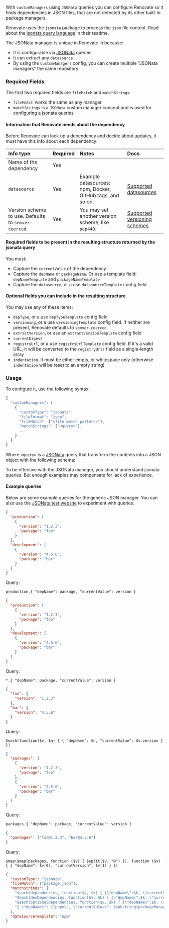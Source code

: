 With `customManagers` using `JSONata` queries you can configure Renovate so it finds dependencies in JSON files, that are not detected by its other built-in package managers.

Renovate uses the `jsonata` package to process the `json` file content. Read about the [jsonata query language](https://docs.jsonata.org/overview.html) in their readme.

The JSONata manager is unique in Renovate in because:

- It is configurable via [JSONata](https://jsonata.org/) queries
- It can extract any `datasource`
- By using the `customManagers` config, you can create multiple "JSONata managers" the same repository

### Required Fields

The first two required fields are `fileMatch` and `matchStrings`:

- `fileMatch` works the same as any manager
- `matchStrings` is a `JSONata` custom manager concept and is used for configuring a jsonata queries

#### Information that Renovate needs about the dependency

Before Renovate can look up a dependency and decide about updates, it must have this info about each dependency:

| Info type                                            | Required | Notes                                                     | Docs                                                                           |
| :--------------------------------------------------- | :------- | :-------------------------------------------------------- | :----------------------------------------------------------------------------- |
| Name of the dependency                               | Yes      |                                                           |                                                                                |
| `datasource`                                         | Yes      | Example datasources: npm, Docker, GitHub tags, and so on. | [Supported datasources](../../datasource/index.md#supported-datasources)       |
| Version scheme to use. Defaults to `semver-coerced`. | Yes      | You may set another version scheme, like `pep440`.        | [Supported versioning schemes](../../versioning/index.md#supported-versioning) |

#### Required fields to be present in the resulting structure returned by the jsonata query

You must:

- Capture the `currentValue` of the dependency
- Capture the `depName` or `packageName`. Or use a template field: `depNameTemplate` and `packageNameTemplate`
- Capture the `datasource`, or a use `datasourceTemplate` config field

#### Optional fields you can include in the resulting structure

You may use any of these items:

- `depType`, or a use `depTypeTemplate` config field
- `versioning`, or a use `versioningTemplate` config field. If neither are present, Renovate defaults to `semver-coerced`
- `extractVersion`, or use an `extractVersionTemplate` config field
- `currentDigest`
- `registryUrl`, or a use `registryUrlTemplate` config field. If it's a valid URL, it will be converted to the `registryUrls` field as a single-length array
- `indentation`. It must be either empty, or whitespace only (otherwise `indentation` will be reset to an empty string)

### Usage

To configure it, use the following syntax:

```javascript
{
  "customManagers": [
    {
      "customType": "jsonata",
      "fileFormat": "json",
      "fileMatch": ["<file match pattern>"],
      "matchStrings": ['<query>'],
      ...
    }
  ]
}
```

Where `<query>` is a [JSONata](https://docs.jsonata.org/overview.html) query that transform the contents into a JSON object with the following schema:

To be effective with the JSONata manager, you should understand jsonata queries. But enough examples may compensate for lack of experience.

#### Example queries

Below are some example queries for the generic JSON manager.
You can also use the [JSONata test website](https://try.jsonata.org) to experiment with queries.

```json title="Dependencies spread in different nodes, and we want to limit the extraction to a particular node"
{
  "production": [
    {
      "version": "1.2.3",
      "package": "foo"
    }
  ],
  "development": [
    {
      "version": "4.5.6",
      "package": "bar"
    }
  ]
}
```

Query:

```
production.{ "depName": package, "currentValue": version }
```

```json title="Dependencies spread in different nodes, and we want to extract all of them as if they were in the same node"
{
  "production": [
    {
      "version": "1.2.3",
      "package": "foo"
    }
  ],
  "development": [
    {
      "version": "4.5.6",
      "package": "bar"
    }
  ]
}
```

Query:

```
*.{ "depName": package, "currentValue": version }
```

```json title="The dependency name is in a JSON node name and the version is in a child leaf to that node"
{
  "foo": {
    "version": "1.2.3"
  },
  "bar": {
    "version": "4.5.6"
  }
}
```

Query:

```
$each(function($v, $n) { { "depName": $n, "currentValue": $v.version } })
```

```json title="The name of the dependency and the version are both value nodes of the same parent node"
{
  "packages": [
    {
      "version": "1.2.3",
      "package": "foo"
    },
    {
      "version": "4.5.6",
      "package": "bar"
    }
  ]
}
```

Query:

```
packages.{ "depName": package, "currentValue": version }
```

```json title="The name of the dependency and the version are in the same string"
{
  "packages": ["foo@1.2.3", "bar@4.5.6"]
}
```

Query:

```
$map($map(packages, function ($v) { $split($v, "@") }), function ($v) { { "depName": $v[0], "currentVersion": $v[1] } })
```

```json title="JSONata manager config to extract deps from package.json file in the renovate repository"
{
  "customType": "jsonata",
  "fileMatch": ["package.json"],
  "matchStrings": [
    "$each(dependencies, function($v, $k) { {\"depName\":$k, \"currentValue\": $v, \"depType\": \"dependencies\"}})",
    "$each(devDependencies, function($v, $k) { {\"depName\":$k, \"currentValue\": $v, \"depType\": \"devDependencies\"}})",
    "$each(optionalDependencies, function($v, $k) { {\"depName\":$k, \"currentValue\": $v, \"depType\": \"optionalDependencies\"}})",
    "{ \"depName\": \"pnpm\", \"currentValue\": $substring(packageManager, 5),  \"depType\": \"packageManager\"}"
  ],
  "datasourceTemplate": "npm"
}
```
